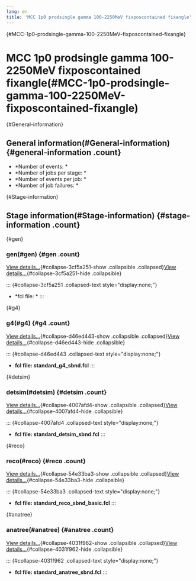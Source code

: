 ```yaml
---
lang: en
title: 'MCC 1p0 prodsingle gamma 100-2250MeV fixposcontained fixangle'
---
```


{#MCC-1p0-prodsingle-gamma-100-2250MeV-fixposcontained-fixangle}

MCC 1p0 prodsingle gamma 100-2250MeV fixposcontained fixangle(#MCC-1p0-prodsingle-gamma-100-2250MeV-fixposcontained-fixangle)
==============================================================================================================================================

{#General-information}

General information(#General-information) {#general-information .count}
----------------------------------------------------------

-   \*Number of events: \*
-   \*Number of jobs per stage: \*
-   \*Number of events per job: \*
-   \*Number of job failures: \*

{#Stage-information}

Stage information(#Stage-information) {#stage-information .count}
------------------------------------------------------

{#gen}

### gen(#gen) {#gen .count}

[View details\...](#){#collapse-3cf5a251-show .collapsible
.collapsed}[View details\...](#){#collapse-3cf5a251-hide .collapsible}

::: {#collapse-3cf5a251 .collapsed-text style="display:none;"}
-   \*fcl file: \*
:::

{#g4}

### g4(#g4) {#g4 .count}

[View details\...](#){#collapse-d46ed443-show .collapsible
.collapsed}[View details\...](#){#collapse-d46ed443-hide .collapsible}

::: {#collapse-d46ed443 .collapsed-text style="display:none;"}
-   **fcl file: standard\_g4\_sbnd.fcl**
:::

{#detsim}

### detsim(#detsim) {#detsim .count}

[View details\...](#){#collapse-4007afd4-show .collapsible
.collapsed}[View details\...](#){#collapse-4007afd4-hide .collapsible}

::: {#collapse-4007afd4 .collapsed-text style="display:none;"}
-   **fcl file: standard\_detsim\_sbnd.fcl**
:::

{#reco}

### reco(#reco) {#reco .count}

[View details\...](#){#collapse-54e33ba3-show .collapsible
.collapsed}[View details\...](#){#collapse-54e33ba3-hide .collapsible}

::: {#collapse-54e33ba3 .collapsed-text style="display:none;"}
-   **fcl file: standard\_reco\_sbnd\_basic.fcl**
:::

{#anatree}

### anatree(#anatree) {#anatree .count}

[View details\...](#){#collapse-4031f962-show .collapsible
.collapsed}[View details\...](#){#collapse-4031f962-hide .collapsible}

::: {#collapse-4031f962 .collapsed-text style="display:none;"}
-   **fcl file: standard\_anatree\_sbnd.fcl**
:::
